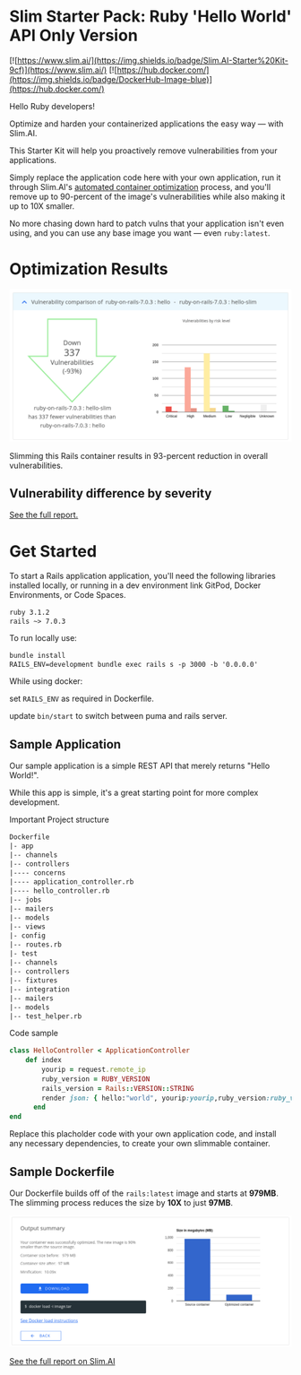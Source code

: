 # Slim Starter Pack: Ruby 'Hello World' API Only Version
[![https://www.slim.ai/](https://img.shields.io/badge/Slim.AI-Starter%20Kit-9cf)](https://www.slim.ai/)
[![https://hub.docker.com/](https://img.shields.io/badge/DockerHub-Image-blue)](https://hub.docker.com/)

Hello Ruby developers! 

Optimize and harden your containerized applications the easy way — with Slim.AI. 

This Starter Kit will help you proactively remove vulnerabilities from your applications. 

Simply replace the application code here with your own application, run it through Slim.AI's [automated container optimization](https://www.slim.ai/docs/optimization) process, and you'll remove up to 90-percent of the image's vulnerabilities while also making it up to 10X smaller. 

No more chasing down hard to patch vulns that your application isn't even using, and you can use any base image you want — even `ruby:latest`. 

# Optimization Results
![Result of optimized Rails image](results.png)

Slimming this Rails container results in 93-percent reduction in overall vulnerabilities. 

## Vulnerability difference by severity 

[See the full report.](https://www.slim.ai/starter-kits/ruby)

# Get Started
To start a Rails application application, you'll need the following libraries installed locally, or running in a dev environment link GitPod, Docker Environments, or Code Spaces. 


``` 
ruby 3.1.2
rails ~> 7.0.3
```

To run locally use:
```
bundle install
RAILS_ENV=development bundle exec rails s -p 3000 -b '0.0.0.0'
```
While using docker:

set ```RAILS_ENV``` as required in Dockerfile.

update ```bin/start``` to switch between puma and rails server.
## Sample Application
Our sample application is a simple REST API that merely returns "Hello World!".

While this app is simple, it's a great starting point for more complex development. 

Important Project structure
```
Dockerfile
|- app
|-- channels
|-- controllers
|---- concerns
|---- application_controller.rb
|---- hello_controller.rb
|-- jobs
|-- mailers
|-- models
|-- views
|- config
|-- routes.rb
|- test
|-- channels
|-- controllers
|-- fixtures
|-- integration
|-- mailers
|-- models
|-- test_helper.rb
```

Code sample
``` ruby 
class HelloController < ApplicationController
    def index
        yourip = request.remote_ip
        ruby_version = RUBY_VERSION
        rails_version = Rails::VERSION::STRING
        render json: { hello:"world", yourip:yourip,ruby_version:ruby_version,rails_version:rails_version }
      end
end
```

Replace this placholder code with your own application code, and install any necessary dependencies, to create your own slimmable container. 

## Sample Dockerfile
Our Dockerfile builds off of the `rails:latest` image and starts at **979MB**. The slimming process reduces the size by **10X** to just **97MB**. 

![Graph of size reduction](results-size.png)

[See the full report on Slim.AI](https://portal.slim.dev/... )